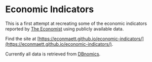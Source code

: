 # Economic Indicators

This is a first attempt at recreating some of the economic indicators reported by [The Economist](https://www.economist.com/economic-and-financial-indicators/2024/02/08/economic-data-commodities-and-markets) using publicly available data.

Find the site at [https://econmaett.github.io/economic-indicators/](https://econmaett.github.io/economic-indicators/).

Currently all data is retrieved from [DBnomics](https://db.nomics.world/).